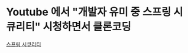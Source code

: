 # Youtube 에서 "개발자 유미 중 스프링 시큐리티" 시청하면서 클론코딩

[스프링 시큐리티](https://www.youtube.com/watch?v=y0PXQgrkb90&list=PLJkjrxxiBSFCKD9TRKDYn7IE96K2u3C3U)

